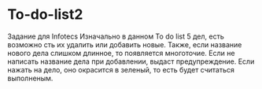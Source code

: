 # To-do-list2
Задание для Infotecs
Изначально в данном To do list 5 дел, есть возможно сть их удалить или добавить новые. Также, если название нового дела слишком длинное, то появляется многоточие. 
Если не написать название дела при добавлении, выдаст предупреждение. Если нажать на дело, оно окрасится в зеленый, то есть будет считаться выполненым.
